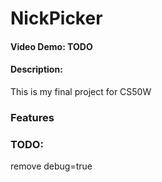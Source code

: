# NickPicker
#### Video Demo: TODO
#### Description:

This is my final project for CS50W

### Features


### TODO:

remove debug=true